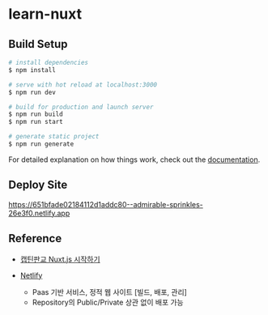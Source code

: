 # learn-nuxt

## Build Setup

```bash
# install dependencies
$ npm install

# serve with hot reload at localhost:3000
$ npm run dev

# build for production and launch server
$ npm run build
$ npm run start

# generate static project
$ npm run generate
```

For detailed explanation on how things work, check out the [documentation](https://nuxtjs.org).

## Deploy Site
https://651bfade02184112d1addc80--admirable-sprinkles-26e3f0.netlify.app

## Reference
- [캡틴판교 Nuxt.js 시작하기](https://www.inflearn.com/course/%EB%84%89%EC%8A%A4%ED%8A%B8-%EC%8B%9C%EC%9E%91%ED%95%98%EA%B8%B0/dashboard)

- [Netlify](https://app.netlify.com/teams/meloning/overview)
  - Paas 기반 서비스, 정적 웹 사이트 [빌드, 배포, 관리]
  - Repository의 Public/Private 상관 없이 배포 가능
